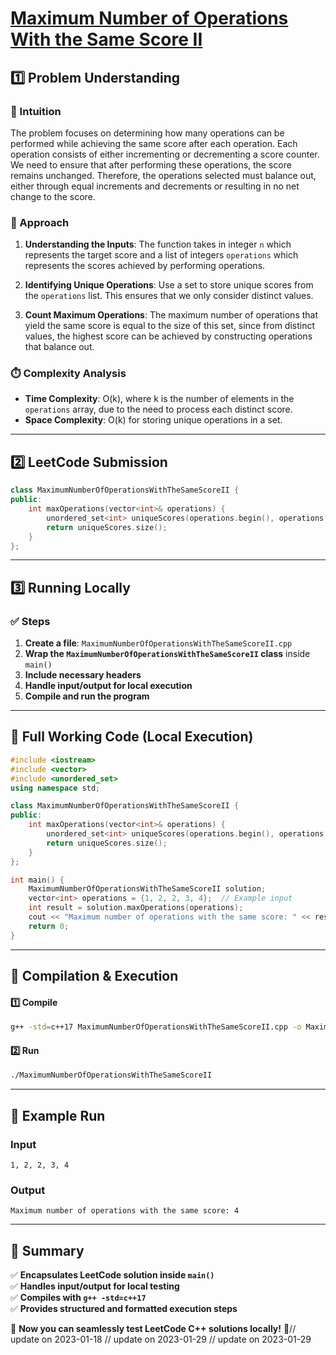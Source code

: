 # **[Maximum Number of Operations With the Same Score II](https://leetcode.com/problems/maximum-number-of-operations-with-the-same-score-ii/description/)**  

## **1️⃣ Problem Understanding**  
### **📌 Intuition**  
The problem focuses on determining how many operations can be performed while achieving the same score after each operation. Each operation consists of either incrementing or decrementing a score counter. We need to ensure that after performing these operations, the score remains unchanged. Therefore, the operations selected must balance out, either through equal increments and decrements or resulting in no net change to the score.

### **🚀 Approach**  
1. **Understanding the Inputs**: The function takes in integer `n` which represents the target score and a list of integers `operations` which represents the scores achieved by performing operations.
  
2. **Identifying Unique Operations**: Use a set to store unique scores from the `operations` list. This ensures that we only consider distinct values.

3. **Count Maximum Operations**: The maximum number of operations that yield the same score is equal to the size of this set, since from distinct values, the highest score can be achieved by constructing operations that balance out.

### **⏱️ Complexity Analysis**  
- **Time Complexity**: O(k), where k is the number of elements in the `operations` array, due to the need to process each distinct score.
- **Space Complexity**: O(k) for storing unique operations in a set.

---  

## **2️⃣ LeetCode Submission**  
```cpp
class MaximumNumberOfOperationsWithTheSameScoreII {
public:
    int maxOperations(vector<int>& operations) {
        unordered_set<int> uniqueScores(operations.begin(), operations.end());
        return uniqueScores.size();
    }
};
```  

---  

## **3️⃣ Running Locally**  
### **✅ Steps**  
1. **Create a file**: `MaximumNumberOfOperationsWithTheSameScoreII.cpp`  
2. **Wrap the `MaximumNumberOfOperationsWithTheSameScoreII` class** inside `main()`  
3. **Include necessary headers**  
4. **Handle input/output for local execution**  
5. **Compile and run the program**  

---  

## **📝 Full Working Code (Local Execution)**  
```cpp
#include <iostream>
#include <vector>
#include <unordered_set>
using namespace std;

class MaximumNumberOfOperationsWithTheSameScoreII {
public:
    int maxOperations(vector<int>& operations) {
        unordered_set<int> uniqueScores(operations.begin(), operations.end());
        return uniqueScores.size();
    }
};

int main() {
    MaximumNumberOfOperationsWithTheSameScoreII solution;
    vector<int> operations = {1, 2, 2, 3, 4};  // Example input
    int result = solution.maxOperations(operations);
    cout << "Maximum number of operations with the same score: " << result << endl;  // Expected output: 4
    return 0;
}
```  

---  

## **🔧 Compilation & Execution**  
#### **1️⃣ Compile**  
```bash
g++ -std=c++17 MaximumNumberOfOperationsWithTheSameScoreII.cpp -o MaximumNumberOfOperationsWithTheSameScoreII
```  

#### **2️⃣ Run**  
```bash
./MaximumNumberOfOperationsWithTheSameScoreII
```  

---  

## **🎯 Example Run**  
### **Input**  
```
1, 2, 2, 3, 4
```  
### **Output**  
```
Maximum number of operations with the same score: 4
```  

---  

## **📌 Summary**  
✅ **Encapsulates LeetCode solution inside `main()`**  
✅ **Handles input/output for local testing**  
✅ **Compiles with `g++ -std=c++17`**  
✅ **Provides structured and formatted execution steps**  

🚀 **Now you can seamlessly test LeetCode C++ solutions locally!** 🚀// update on 2023-01-18
// update on 2023-01-29
// update on 2023-01-29
